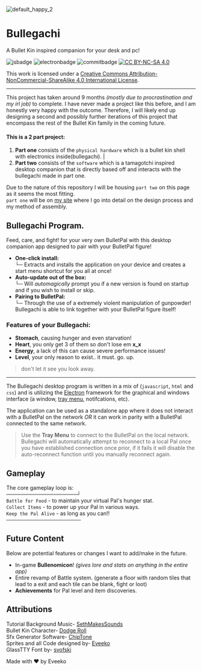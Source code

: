 ![default_happy_2](https://github.com/user-attachments/assets/964fcff0-cf01-4055-9a4a-0a65f33cb166)
# Bullegachi
A Bullet Kin inspired companion for your desk and pc!

![jsbadge](https://img.shields.io/badge/Made%20with-grey?style=for-the-badge&logo=javascript) ![electronbadge](https://img.shields.io/badge/built%20with%20-grey?style=for-the-badge&logo=electron&logoColor=cyan) ![commitbadge](https://img.shields.io/github/commit-activity/m/Eveeko/bullegachi?style=flat-square)
[![CC BY-NC-SA 4.0][cc-by-nc-sa-shield]][cc-by-nc-sa]

This work is licensed under a
[Creative Commons Attribution-NonCommercial-ShareAlike 4.0 International License][cc-by-nc-sa].

[cc-by-nc-sa]: http://creativecommons.org/licenses/by-nc-sa/4.0/
[cc-by-nc-sa-image]: https://licensebuttons.net/l/by-nc-sa/4.0/88x31.png
[cc-by-nc-sa-shield]: https://img.shields.io/badge/License-CC%20BY--NC--SA%204.0-lightgrey.svg
___
This project has taken around 9 months *(mostly due to procrastination and my irl job)* to complete. I have never made a project like this before, and I am honestly very happy with the outcome. Therefore, I will likely end up designing a second and possibly further iterations of this project that encompass the rest of the Bullet Kin family in the coming future.

#### This is a 2 part project:
1. **Part one** consists of the `physical hardware` which is a bullet kin shell with electronics inside(bullegachi).
|
2. **Part two** consists of the `software` which is a tamagotchi inspired desktop companion that is directly based off and interacts with the bullegachi made in part one.

Due to the nature of this repository I will be housing `part two` on this page as it seems the most fitting.<br>
`part one` will be on [my site]() where I go into detail on the design process and my method of assembly.

## Bullegachi Program.
Feed, care, and fight! for your very own BulletPal with this desktop companion app designed to pair with your BulletPal figure!

- **One-click install:** <br>
  └─ Extracts and installs the application on your device and creates a start menu shortcut for you all at once!
- **Auto-update out of the box:** <br>
  └─ Will *automagically* prompt you if a new version is found on startup and if you wish to install or skip.
 - **Pairing to BulletPal:** <br>
  └─ Through the use of a extremely violent manipulation of gunpowder! Bullegachi is able to link together with your BulletPal figure itself!

### Features of your Bullegachi:
- **Stomach**, causing hunger and even starvation!
- **Heart**, you only get 3 of them so don't lose em **x_x**
- **Energy**, a lack of this can cause severe performance issues!
- **Level**, your only reason to exist.. it must. go. up.
> don't let it see you look away.

---

The Bullegachi desktop program is written in a mix of (`javascript`, `html` and `css`) and is utilizing the [Electron](https://www.electronjs.org/) framework for the graphical and windows interface (a window, [tray menu](https://www.electronjs.org/docs/latest/api/tray), notifcations, etc).

The application can be used as a standalone app where it does not interact with a BulletPal on the network *OR* it can work in parity with a BulletPal connected to the same network. <br>
> Use the **Tray Menu** to connect to the BulletPal on the local network. Bullegachi will automatically attempt to reconnect to a local Pal once you have established connection once prior, if it fails it will disable        the auto-reconnect function until you manually reconnect again.

## Gameplay

The core gameplay loop is:<br>
───────────────────┘<br>
`Battle for Food` - to maintain your virtual Pal's hunger stat.<br>
`Collect Items` - to power up your Pal in various ways.<br>
`Keep the Pal Alive` - as long as you can!!<br>
────────────────────

## Future Content

Below are potential features or changes I want to add/make in the future.

* In-game **Bullenomicon**! *(gives lore and stats on anything in the entire app)*
* Entire revamp of Battle system. (generate a floor with random tiles that lead to a exit and each tile can be blank, fight or loot)
* **Achievements** for Pal level and item discoveries.

## Attributions

Tutorial Background Music- [SethMakesSounds](https://www.patreon.com/sethmakessounds)  
Bullet Kin Character- [Dodge Roll](https://www.enterthegungeon.com/)  
Sfx Generator Software- [ChipTone](https://sfbgames.itch.io/chiptone)  
Sprites and all Code designed by- [Eveeko](https://github.com/Eveeko)  
GlassTTY Font by- [svofski](https://github.com/svofski/glasstty)

Made with ❤️ by Eveeko
